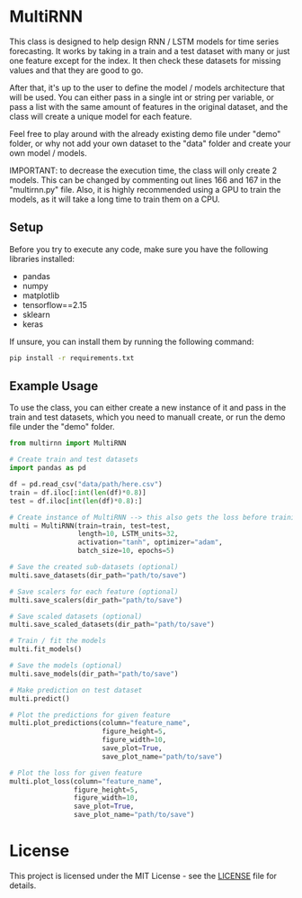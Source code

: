 # MultiRNN

This class is designed to help design RNN / LSTM models for time series forecasting.
It works by taking in a train and a test dataset with many or just one feature except 
for the index. It then check these datasets for missing values and that they are good to go.

After that, it's up to the user to define the model / models architecture that will be used.
You can either pass in a single int or string per variable, or pass a list with the same amount
of features in the original dataset, and the class will create a unique model for each feature.

Feel free to play around with the already existing demo file under "demo" folder, or why not
add your own dataset to the "data" folder and create your own model / models. 

IMPORTANT: to decrease the execution time, the class will only create 2 models. This can be
changed by commenting out lines 166 and 167 in the "multirnn.py" file. Also, it is highly
recommended using a GPU to train the models, as it will take a long time to train them on a CPU.

## Setup

Before you try to execute any code,
make sure you have the following libraries installed:

- pandas
- numpy
- matplotlib
- tensorflow==2.15
- sklearn
- keras

If unsure, you can install them by running the following command:

```bash
pip install -r requirements.txt
```

## Example Usage

To use the class, you can either create a new instance of it and pass in the train and test datasets, which you need to manuall create, or run the demo file under the "demo" folder.

```python
from multirnn import MultiRNN

# Create train and test datasets
import pandas as pd

df = pd.read_csv("data/path/here.csv")
train = df.iloc[:int(len(df)*0.8)]
test = df.iloc[int(len(df)*0.8):]

# Create instance of MultiRNN --> this also gets the loss before training
multi = MultiRNN(train=train, test=test,
                 length=10, LSTM_units=32,
                 activation="tanh", optimizer="adam",
                 batch_size=10, epochs=5)

# Save the created sub-datasets (optional)
multi.save_datasets(dir_path="path/to/save")

# Save scalers for each feature (optional)
multi.save_scalers(dir_path="path/to/save")

# Save scaled datasets (optional)
multi.save_scaled_datasets(dir_path="path/to/save")

# Train / fit the models
multi.fit_models()

# Save the models (optional)
multi.save_models(dir_path="path/to/save")

# Make prediction on test dataset
multi.predict()

# Plot the predictions for given feature
multi.plot_predictions(column="feature_name",
                       figure_height=5,
                       figure_width=10,
                       save_plot=True,
                       save_plot_name="path/to/save")

# Plot the loss for given feature
multi.plot_loss(column="feature_name",
                figure_height=5,
                figure_width=10,
                save_plot=True,
                save_plot_name="path/to/save")
```

# License

This project is licensed under the MIT License - see the [LICENSE](LICENSE) file for details.